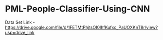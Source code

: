 # PML-People-Classifier-Using-CNN
Data Set Link - https://drive.google.com/file/d/1FETMtPhjtsOI0lhfKufxc_PaUOXKnT8r/view?usp=drive_link
